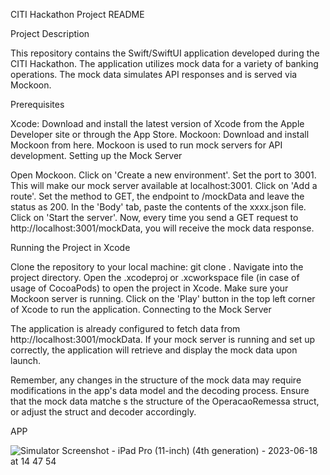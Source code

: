 CITI Hackathon Project README

Project Description

This repository contains the Swift/SwiftUI application developed during the CITI Hackathon. The application utilizes mock data for a variety of banking operations. The mock data simulates API responses and is served via Mockoon.

Prerequisites

Xcode: Download and install the latest version of Xcode from the Apple Developer site or through the App Store.
Mockoon: Download and install Mockoon from here. Mockoon is used to run mock servers for API development.
Setting up the Mock Server

Open Mockoon.
Click on 'Create a new environment'.
Set the port to 3001. This will make our mock server available at localhost:3001.
Click on 'Add a route'.
Set the method to GET, the endpoint to /mockData and leave the status as 200.
In the 'Body' tab, paste the contents of the xxxx.json file.
Click on 'Start the server'.
Now, every time you send a GET request to http://localhost:3001/mockData, you will receive the mock data response.

Running the Project in Xcode

Clone the repository to your local machine: git clone <repository-url>.
Navigate into the project directory.
Open the .xcodeproj or .xcworkspace file (in case of usage of CocoaPods) to open the project in Xcode.
Make sure your Mockoon server is running.
Click on the 'Play' button in the top left corner of Xcode to run the application.
Connecting to the Mock Server

The application is already configured to fetch data from http://localhost:3001/mockData. If your mock server is running and set up correctly, the application will retrieve and display the mock data upon launch.

Remember, any changes in the structure of the mock data may require modifications in the app's data model and the decoding process. Ensure that the mock data matche
s the structure of the OperacaoRemessa struct, or adjust the struct and decoder accordingly.

APP

![Simulator Screenshot - iPad Pro (11-inch) (4th generation) - 2023-06-18 at 14 47 54](https://github.com/celohenrique/HackaCiti/assets/82070949/693ef7ac-f10b-4911-8c6f-c10791155ebe)


